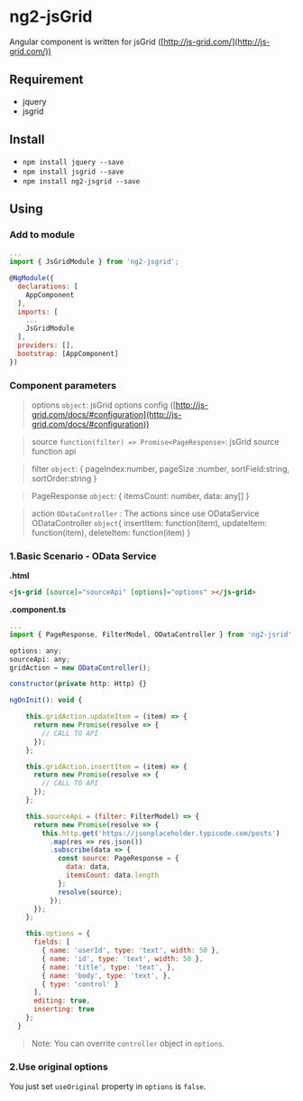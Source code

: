 # ng2-jsGrid
Angular component is written for jsGrid ([http://js-grid.com/](http://js-grid.com/))

## Requirement
- jquery
- jsgrid

## Install
- `npm install jquery --save`
- `npm install jsgrid --save`
- `npm install ng2-jsgrid --save`

## Using

### Add to module
```js
...
import { JsGridModule } from 'ng2-jsgrid';

@NgModule({
  declarations: [
    AppComponent
  ],
  imports: [
    ...
    JsGridModule
  ],
  providers: [],
  bootstrap: [AppComponent]
})
```

### Component parameters

> options `object`: jsGrid options config ([http://js-grid.com/docs/#configuration](http://js-grid.com/docs/#configuration))

> source `function(filter) => Promise<PageResponse>`: jsGrid source function api

  > filter `object`: {
    pageIndex:number,
    pageSize :number,
    sortField:string,
    sortOrder:string
  }
  
  > PageResponse `object`: {
    itemsCount: number,
    data: any[]
  }

> action `ODataController` : The actions since use ODataService
  > ODataController `object`{
    insertItem: function(item),
    updateItem: function(item),
    deleteItem: function(item)
  }

### 1.Basic Scenario - OData Service

**.html**
``` html
<js-grid [source]="sourceApi" [options]="options" ></js-grid>
```

**.component.ts**

``` js
...
import { PageResponse, FilterModel, ODataController } from 'ng2-jsrid';

options: any;
sourceApi: any;
gridAction = new ODataController();

constructor(private http: Http) {}

ngOnInit(): void {

    this.gridAction.updateItem = (item) => {
      return new Promise(resolve => {
        // CALL TO API
      });
    };

    this.gridAction.insertItem = (item) => {
      return new Promise(resolve => {
        // CALL TO API
      });
    };

    this.sourceApi = (filter: FilterModel) => {
      return new Promise(resolve => {
        this.http.get('https://jsonplaceholder.typicode.com/posts')
          .map(res => res.json())
          .subscribe(data => {
            const source: PageResponse = {
              data: data,
              itemsCount: data.length
            };
            resolve(source);
          });
      });
    };

    this.options = {
      fields: [
        { name: 'userId', type: 'text', width: 50 },
        { name: 'id', type: 'text', width: 50 },
        { name: 'title', type: 'text', },
        { name: 'body', type: 'text', },
        { type: 'control' }
      ],
      editing: true,
      inserting: true
    };
  }
```

> Note: You can overrite `controller` object in `options`.

### 2.Use original options

You just set `useOriginal` property in `options` is `false`.
